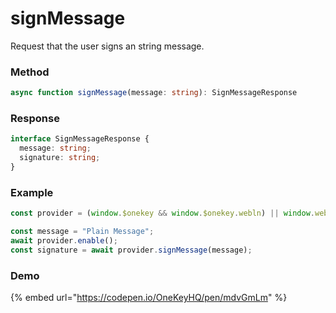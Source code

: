 # signMessage

Request that the user signs an string message.&#x20;

### Method

```typescript
async function signMessage(message: string): SignMessageResponse
```

### Response

```typescript
interface SignMessageResponse {
  message: string;
  signature: string;
}
```

### Example

```typescript
const provider = (window.$onekey && window.$onekey.webln) || window.webln;

const message = "Plain Message";
await provider.enable();
const signature = await provider.signMessage(message);
```

### Demo

{% embed url="https://codepen.io/OneKeyHQ/pen/mdvGmLm" %}
